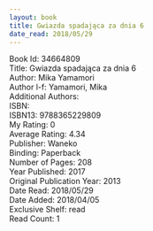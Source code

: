 ```yaml
---
layout: book
title: Gwiazda spadająca za dnia 6
date_read: 2018/05/29
---
```


Book Id: 34664809<br />
Title: Gwiazda spadająca za dnia 6<br />
Author: Mika Yamamori<br />
Author l-f: Yamamori, Mika<br />
Additional Authors: <br />
ISBN: <br />
ISBN13: 9788365229809<br />
My Rating: 0<br />
Average Rating: 4.34<br />
Publisher: Waneko<br />
Binding: Paperback<br />
Number of Pages: 208<br />
Year Published: 2017<br />
Original Publication Year: 2013<br />
Date Read: 2018/05/29<br />
Date Added: 2018/04/05<br />
Exclusive Shelf: read<br />
Read Count: 1<br />

